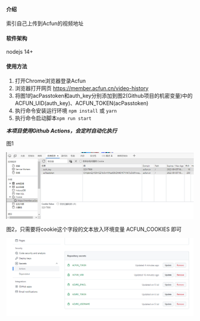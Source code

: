 #### 介绍

索引自己上传到Acfun的视频地址

#### 软件架构

nodejs 14+

#### 使用方法

1. 打开Chrome浏览器登录Acfun
3. 浏览器打开网页 https://member.acfun.cn/video-history
4. 将图1的acPasstoken和auth_key分别添加到图2(Github项目的机密变量)中的ACFUN_UID(auth_key)、ACFUN_TOKEN(acPasstoken)
5. 执行命令安装运行环境 `npm install` 或 `yarn`
6. 执行命令启动脚本`npm run start`

***本项目使用Github Actions，会定时自动化执行***

图1

![图1](img/1.png)

图2，只需要将cookie这个字段的文本放入环境变量 ACFUN_COOKIES 即可

![图2](img/2.png)